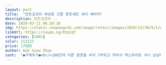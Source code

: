 ```yaml
---
layout: post 
title:  "민트코코아 여성용 긴팔 잠옷세트 큐티 베비덕" 
description: 민트코코아 ..
date: 2020-03-11 06:10:18 
img: https://static.coupangcdn.com/image/retail/images/2019/12/30/9/1/d661dea1-cc38-4110-baba-6505d7248a95.jpg 
linkUrl: https://coupa.ng/btpIqT 
categories: [1001] 
color: 212121 
price: 17500 
author: Ask View Shop 
cont:  "●구매후기●<br/>168인데 다른 잠옷들 바지 7부되고 작아서 엑스라지로 사니 낭낭하니 좋네요<br/>역시 잠옷은 편해야됨<br/>초5 입으라고 사줬어요 ~ 아직은 좀 크지만 불편할정돈 아니에요 넉넉하게 여유있는 정도? 괜찮네요<br/>편하게 큰 라지샀는데도 스몰사이즈 정도밖에 안돼서 작습니다<br/>" 
---
```

